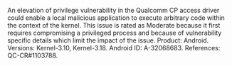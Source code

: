 An elevation of privilege vulnerability in the Qualcomm CP access driver could enable a local malicious application to execute arbitrary code within the context of the kernel. This issue is rated as Moderate because it first requires compromising a privileged process and because of vulnerability specific details which limit the impact of the issue. Product: Android. Versions: Kernel-3.10, Kernel-3.18. Android ID: A-32068683. References: QC-CR#1103788.
